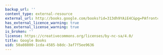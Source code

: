 ```yaml
---
backup_url: ''
content_type: external-resource
external_url: http://books.google.com/books?id=313dh9YAiE4C&pg=PAfrontcover
has_external_licence_warning: true
has_external_license_warning: true
is_broken: ''
license: https://creativecommons.org/licenses/by-nc-sa/4.0/
title: Google Books
uid: 50a08800-1cda-4585-b8dc-3af7f5ee9636
---
```

